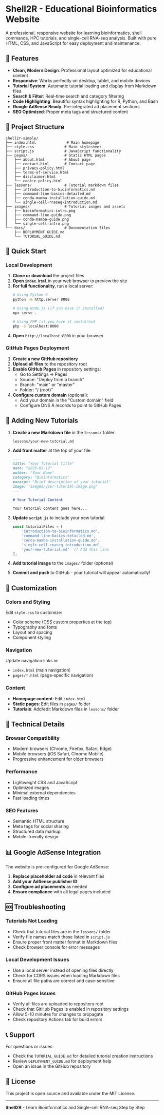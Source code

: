 # Shell2R - Educational Bioinformatics Website

A professional, responsive website for learning bioinformatics, shell commands, HPC tutorials, and single-cell RNA-seq analysis. Built with pure HTML, CSS, and JavaScript for easy deployment and maintenance.

## 🌟 Features

- **Clean, Modern Design**: Professional layout optimized for educational content
- **Responsive**: Works perfectly on desktop, tablet, and mobile devices
- **Tutorial System**: Automatic tutorial loading and display from Markdown files
- **Search & Filter**: Real-time search and category filtering
- **Code Highlighting**: Beautiful syntax highlighting for R, Python, and Bash
- **Google AdSense Ready**: Pre-integrated ad placement sections
- **SEO Optimized**: Proper meta tags and structured content

## 📁 Project Structure

```
shell2r-simple/
├── index.html              # Main homepage
├── style.css              # Main stylesheet
├── script.js              # JavaScript functionality
├── pages/                 # Static HTML pages
│   ├── about.html         # About page
│   ├── contact.html       # Contact page
│   ├── privacy-policy.html
│   ├── terms-of-service.html
│   ├── disclaimer.html
│   └── cookie-policy.html
├── lessons/               # Tutorial markdown files
│   ├── introduction-to-bioinformatics.md
│   ├── command-line-basics-detailed.md
│   ├── conda-mamba-installation-guide.md
│   └── single-cell-rnaseq-introduction.md
├── images/                # Tutorial images and assets
│   ├── bioinformatics-intro.png
│   ├── command-line-guide.png
│   ├── conda-mamba-guide.png
│   └── single-cell-intro.png
└── docs/                  # Documentation files
    ├── DEPLOYMENT_GUIDE.md
    └── TUTORIAL_GUIDE.md
```

## 🚀 Quick Start

### Local Development

1. **Clone or download** the project files
2. **Open `index.html`** in your web browser to preview the site
3. **For full functionality**, run a local server:
   ```bash
   # Using Python 3
   python -m http.server 8000
   
   # Using Node.js (if you have it installed)
   npx serve .
   
   # Using PHP (if you have it installed)
   php -S localhost:8000
   ```
4. **Open** `http://localhost:8000` in your browser

### GitHub Pages Deployment

1. **Create a new GitHub repository**
2. **Upload all files** to the repository root
3. **Enable GitHub Pages** in repository settings:
   - Go to Settings → Pages
   - Source: "Deploy from a branch"
   - Branch: "main" or "master"
   - Folder: "/ (root)"
4. **Configure custom domain** (optional):
   - Add your domain in the "Custom domain" field
   - Configure DNS A records to point to GitHub Pages

## 📝 Adding New Tutorials

1. **Create a new Markdown file** in the `lessons/` folder:
   ```
   lessons/your-new-tutorial.md
   ```

2. **Add front matter** at the top of your file:
   ```markdown
   ---
   title: "Your Tutorial Title"
   date: "2025-01-17"
   author: "Your Name"
   category: "Bioinformatics"
   excerpt: "Brief description of your tutorial"
   image: "images/your-tutorial-image.png"
   ---
   
   # Your Tutorial Content
   
   Your tutorial content goes here...
   ```

3. **Update `script.js`** to include your new tutorial:
   ```javascript
   const tutorialFiles = [
       'introduction-to-bioinformatics.md',
       'command-line-basics-detailed.md',
       'conda-mamba-installation-guide.md',
       'single-cell-rnaseq-introduction.md',
       'your-new-tutorial.md'  // Add this line
   ];
   ```

4. **Add tutorial image** to the `images/` folder (optional)

5. **Commit and push** to GitHub - your tutorial will appear automatically!

## 🎨 Customization

### Colors and Styling
Edit `style.css` to customize:
- Color scheme (CSS custom properties at the top)
- Typography and fonts
- Layout and spacing
- Component styling

### Navigation
Update navigation links in:
- `index.html` (main navigation)
- `pages/*.html` (page-specific navigation)

### Content
- **Homepage content**: Edit `index.html`
- **Static pages**: Edit files in `pages/` folder
- **Tutorials**: Add/edit Markdown files in `lessons/` folder

## 🔧 Technical Details

### Browser Compatibility
- Modern browsers (Chrome, Firefox, Safari, Edge)
- Mobile browsers (iOS Safari, Chrome Mobile)
- Progressive enhancement for older browsers

### Performance
- Lightweight CSS and JavaScript
- Optimized images
- Minimal external dependencies
- Fast loading times

### SEO Features
- Semantic HTML structure
- Meta tags for social sharing
- Structured data markup
- Mobile-friendly design

## 📊 Google AdSense Integration

The website is pre-configured for Google AdSense:

1. **Replace placeholder ad code** in relevant files
2. **Add your AdSense publisher ID**
3. **Configure ad placements** as needed
4. **Ensure compliance** with all legal pages included

## 🆘 Troubleshooting

### Tutorials Not Loading
- Check that tutorial files are in the `lessons/` folder
- Verify file names match those listed in `script.js`
- Ensure proper front matter format in Markdown files
- Check browser console for error messages

### Local Development Issues
- Use a local server instead of opening files directly
- Check for CORS issues when loading Markdown files
- Ensure all file paths are correct and case-sensitive

### GitHub Pages Issues
- Verify all files are uploaded to repository root
- Check that GitHub Pages is enabled in repository settings
- Allow 5-10 minutes for changes to propagate
- Check repository Actions tab for build errors

## 📞 Support

For questions or issues:
- Check the `TUTORIAL_GUIDE.md` for detailed tutorial creation instructions
- Review `DEPLOYMENT_GUIDE.md` for deployment help
- Open an issue in the GitHub repository

## 📄 License

This project is open source and available under the MIT License.

---

**Shell2R** - Learn Bioinformatics and Single-cell RNA-seq Step by Step


